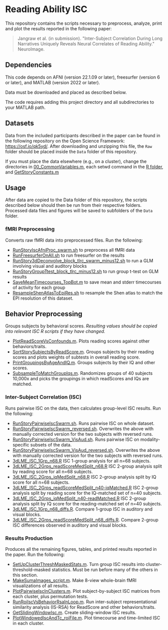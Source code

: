# Reading Ability ISC

This repository contains the scripts necessary to preprocess, analyze, print and plot the results reported in the following paper:

> Jangraw et al. (in submission). "Inter-Subject Correlation During Long Narratives Uniquely Reveals Neural Correlates of Reading Ability." NeuroImage.


## Dependencies
This code depends on AFNI (version 22.1.09 or later), freesurfer (version 6 or later), and MATLAB (version 2022 or later).

Data must be downloaded and placed as described below.

The code requires adding this project directory and all subdirectories to your MATLAB path.

## Datasets
Data from the included participants described in the paper can be found in the following repository on the Open Science Framework: https://osf.io/qk5yd/.
After downloading and unzipping this file, the `Raw` folder should be placed inside the `Data` folder of this repository.

If you must place the data elsewhere (e.g., on a cluster), change the directories in [00_CommonVariables.m](Scripts/ShellScripts/00_CommonVariables.sh), each setwd command in the [R folder](Scripts/R), and [GetStoryConstants.m](Scripts/MATLAB/GetStoryConstants.m)

## Usage
After data are copied to the Data folder of this repository, the scripts described below should then be run from their respective folders. Processed data files and figures will be saved to subfolders of the `Data` folder.

### fMRI Preprocessing
Converts raw fMRI data into preprocessed files. Run the following:
- [RunStoryIscAfniProc_swarm.sh](Scripts/ShellScripts/RunStoryIscAfniProc_swarm.sh) to preprocess all fMRI data
- [RunFreesurferOnAll.sh](Scripts/ShellScripts/RunFreesurferOnAll.sh) to run freesurfer on the results
- [RunStory3dDeconvolve_block_tlrc_swarm_minus12.sh](Scripts/ShellScripts/RunStory3dDeconvolve_block_tlrc_swarm_minus12.sh) to run a GLM involving visual and auditory blocks
- [RunStoryGroupTtest_block_tlrc_minus12.sh](Scripts/ShellScripts/RunStoryGroupTtest_block_tlrc_minus12.sh) to run group t-test on GLM results
- [SaveMeanTimecourses_TopBot.m](Scripts/MATLAB/SaveMeanTimecourses_TopBot.m) to save mean and stderr timecourses of activity for each group
- [ResampleShenAtlasToEpiRes.sh](Scripts/ShellScripts/ResampleShenAtlasToEpiRes.sh) to resample the Shen atlas to match the EPI resolution of this dataset.

## Behavior Preprocessing
Groups subjects by behavioral scores. *Resulting values should be copied into relevant ISC R scripts if they have changed.*
- [PlotReadScoreVsConfounds.m](Scripts/MATLAB/PlotReadScoreVsConfounds.m). Plots reading scores against other behaviors/traits.
- [SortStorySubjectsByReadScore.m](Scripts/MATLAB/SortStorySubjectsByReadScore.m). Groups subjects by their reading scores and plots weights of subtests in overall reading score.
- [PrintGroupingsByAgeAndIQ.m](Scripts/MATLAB/PrintGroupingsByAgeAndIQ.m). Groups subjects by their IQ and other scores.
- [SubsampleToMatchGroupIqs.m](Scripts/MATLAB/SubsampleToMatchGroupIqs.m). Randomizes groups of 40 subjects 10,000x and picks the groupings in which readScores and IQs are matched.

### Inter-Subject Correlation (ISC)
Runs pairwise ISC on the data, then calculates group-level ISC results. Run the following:
- [RunStoryPairwiseIscSwarm.sh](Scripts/ShellScripts/RunStoryPairwiseIscSwarm.sh). Runs pairwise ISC on whole dataset.
- [RunStoryPairwiseIscSwarm_reversed.sh](Scripts/ShellScripts/RunStoryPairwiseIscSwarm_reversed.sh). Overwrites the above with manually corrected version for the two subjects with reversed runs.
- [RunStoryPairwiseIscSwarm_VisAud.sh](Scripts/ShellScripts/RunStoryPairwiseIscSwarm_VisAud.sh). Runs pairwise ISC on modality-specific subsets of the data.
- [RunStoryPairwiseIscSwarm_VisAud_reversed.sh](Scripts/ShellScripts/RunStoryPairwiseIscSwarm_VisAud_reversed.sh). Overwrites the above with manually corrected version for the two subjects with reversed runs.
- [3dLME_ISC_1Grp_n68.R](Scripts/R/3dLME_ISC_1Grp_n68.R) ISC 1-group analysis for all n=68 subjects.
- [3dLME_ISC_2Grps_readScoreMedSplit_n68.R](Scripts/R/3dLME_ISC_2Grps_readScoreMedSplit_n68.R) ISC 2-group analysis split by reading score for all n=68 subjects.
- [3dLME_ISC_2Grps_iqMedSplit_n68.R](Scripts/R/3dLME_ISC_2Grps_iqMedSplit_n68.R) ISC 2-group analysis split by IQ score for all n=68 subjects.
- [3dLME_ISC_2Grps_readScoreMedSplit_n40-iqMatched.R](Scripts/R/3dLME_ISC_2Grps_readScoreMedSplit_n40-iqMatched.R) ISC 2-group analysis split by reading score for the IQ-matched set of n=40 subjects.
- [3dLME_ISC_2Grps_iqMedSplit_n40-readMatched.R](Scripts/R/3dLME_ISC_2Grps_iqMedSplit_n40-readMatched.R) ISC 2-group analysis split by IQ score for the reading-matched set of n=40 subjects.
- [3dLME_ISC_1Grp_n68_diffs.R](Scripts/R/3dLME_ISC_1Grp_n68_diffs.R). Compare 1-group ISC in auditory and visual blocks.
- [3dLME_ISC_2Grps_readScoreMedSplit_n68_diffs.R](Scripts/R/3dLME_ISC_2Grps_readScoreMedSplit_n68_diffs.R). Compare 2-group ISC differences observed in auditory and visual blocks.

### Results Production
Produces all the remaining figures, tables, and printed results reported in the paper. Run the following:
- [SetUpClusterThreshMaskedStats.m](Scripts/MATLAB/SetUpClusterThreshMaskedStats.m). Turn group ISC results into cluster-threshold-masked statistics. Must be run before many of the others in this section.
- [MakeSumaImages_script.m](Scripts/MATLAB/MakeSumaImages_script.m). Make 8-view whole-brain fMRI visualizations of all results.
- [PlotPairwiseIscInClusters.m](Scripts/MATLAB/PlotPairwiseIscInClusters.m). Plot subject-by-subject ISC matrices from each cluster, plus permutation tests.
- [RunRoiIscVsBehaviorRsaInLoop.m](Scripts/MATLAB/RunRoiIscVsBehaviorRsaInLoop.m). Run inter-subject representational similarity analysis (IS-RSA) for ReadScore and other behaviors/traits.
- [GetSlidingWindowIsc.m](Scripts/MATLAB/GetSlidingWindowIsc.m). Create sliding-window ISC results.
- [PlotWindowedIscAndTc_roiFile.m](Scripts/MATLAB/PlotWindowedIscAndTc_roiFile.m). Plot timecourse and time-limited ISC in each cluster.

